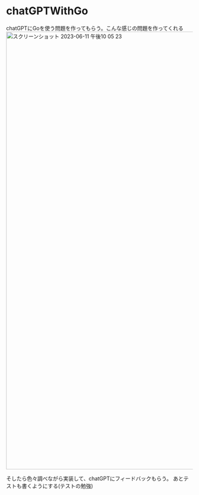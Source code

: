 # chatGPTWithGo
chatGPTにGoを使う問題を作ってもらう。こんな感じの問題を作ってくれる </br>
<img width="1177" alt="スクリーンショット 2023-06-11 午後10 05 23" src="https://github.com/KaitoMizukami/sukeb/assets/108565894/07f123d2-7bbf-4e40-b4fe-354ffb9d47ed">

そしたら色々調べながら実装して、chatGPTにフィードバックもらう。
あとテストも書くようにする(テストの勉強)
